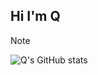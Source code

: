 ## Hi I'm Q

> [!NOTE]
> ![Q's GitHub stats](https://github-readme-stats.vercel.app/api?username=202420505&show_icons=true&theme=radical)


